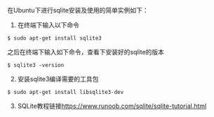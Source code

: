 在Ubuntu下进行sqlite安装及使用的简单实例如下：

1. 在终端下输入以下命令

```
$ sudo apt-get install sqlite3
```

之后在终端下输入如下命令，查看下安装好的sqlite的版本

```
$ sqlite3 -version
```

2. 安装sqlite3编译需要的工具包

```
$ sudo apt-get install libsqlite3-dev 
```

3. SQLite教程链接<https://www.runoob.com/sqlite/sqlite-tutorial.html>
